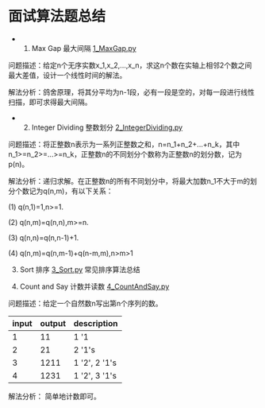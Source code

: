 # 面试算法题总结
- 1. Max Gap 最大间隔 
[1_MaxGap.py](https://github.com/YuyangZhangFTD/Interview_Algorithm/blob/master/1_MaxGap.py)

问题描述：给定n个无序实数x_1,x_2,...,x_n，求这n个数在实轴上相邻2个数之间最大差值，设计一个线性时间的解法。

解法分析：鸽舍原理，将其分平均为n-1段，必有一段是空的，对每一段进行线性扫描，即可求得最大间隔。

- 2. Integer Dividing 整数划分 
[2_IntegerDividing.py](https://github.com/YuyangZhangFTD/Interview_Algorithm/blob/master/2_IntegerDividing.py)

问题描述：将正整数n表示为一系列正整数之和，n=n_1+n_2+...+n_k，其中n_1>=n_2>=...>=n_k，正整数n的不同划分个数称为正整数n的划分数，记为p(n)。

解法分析：递归求解。在正整数n的所有不同划分中，将最大加数n_1不大于m的划分个数记为q(n,m)，有以下关系：

(1) q(n,1)=1,n>=1.

(2) q(n,m)=q(n,n),m>=n.

(3) q(n,n)=q(n,n-1)+1.

(4) q(n,m)=q(n,m-1)+q(n-m,m),n>m>1

3. Sort 排序 
[3_Sort.py](https://github.com/YuyangZhangFTD/Interview_Algorithm/blob/master/3_Sort.py)
常见排序算法总结



4. Count and Say 计数并读数 
[4_CountAndSay.py](https://github.com/YuyangZhangFTD/Interview_Algorithm/blob/master/4_CountAndSay.py)

问题描述：给定一个自然数n写出第n个序列的数。

input|output|description 	
-----|------|-------------
1    | 11   |1 '1	     
2    | 21   |2 '1's 	    
3    | 1211 |1 '2', 2 '1's 
4    | 1231 |1 '2', 3 '1's 

解法分析： 简单地计数即可。












